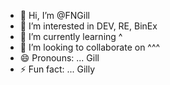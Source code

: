 - 👋 Hi, I’m @FNGill
- 👀 I’m interested in DEV, RE, BinEx
- 🌱 I’m currently learning ^
- 💞️ I’m looking to collaborate on ^^^
- 😄 Pronouns: ... Gill
- ⚡ Fun fact: ... Gilly

<!---
FNGill/FNGill is a ✨ special ✨ repository because its `README.md` (this file) appears on your GitHub profile.
You can click the Preview link to take a look at your changes.
--->
